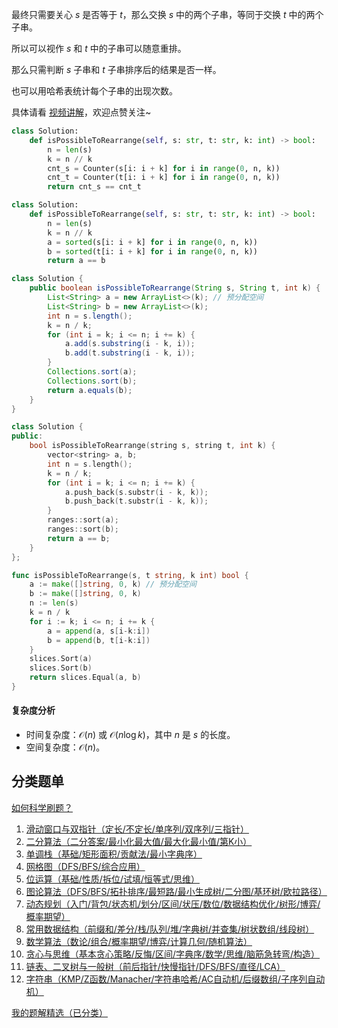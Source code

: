 最终只需要关心 $s$ 是否等于 $t$，那么交换 $s$ 中的两个子串，等同于交换 $t$ 中的两个子串。

所以可以视作 $s$ 和 $t$ 中的子串可以随意重排。 

那么只需判断 $s$ 子串和 $t$ 子串排序后的结果是否一样。

也可以用哈希表统计每个子串的出现次数。

具体请看 [视频讲解](https://www.bilibili.com/video/BV1fFB4YGEZY/)，欢迎点赞关注~

```py [sol-Python3 哈希表]
class Solution:
    def isPossibleToRearrange(self, s: str, t: str, k: int) -> bool:
        n = len(s)
        k = n // k
        cnt_s = Counter(s[i: i + k] for i in range(0, n, k))
        cnt_t = Counter(t[i: i + k] for i in range(0, n, k))
        return cnt_s == cnt_t
```

```py [sol-Python3 排序]
class Solution:
    def isPossibleToRearrange(self, s: str, t: str, k: int) -> bool:
        n = len(s)
        k = n // k
        a = sorted(s[i: i + k] for i in range(0, n, k))
        b = sorted(t[i: i + k] for i in range(0, n, k))
        return a == b
```

```java [sol-Java]
class Solution {
    public boolean isPossibleToRearrange(String s, String t, int k) {
        List<String> a = new ArrayList<>(k); // 预分配空间
        List<String> b = new ArrayList<>(k);
        int n = s.length();
        k = n / k;
        for (int i = k; i <= n; i += k) {
            a.add(s.substring(i - k, i));
            b.add(t.substring(i - k, i));
        }
        Collections.sort(a);
        Collections.sort(b);
        return a.equals(b);
    }
}
```

```cpp [sol-C++]
class Solution {
public:
    bool isPossibleToRearrange(string s, string t, int k) {
        vector<string> a, b;
        int n = s.length();
        k = n / k;
        for (int i = k; i <= n; i += k) {
            a.push_back(s.substr(i - k, k));
            b.push_back(t.substr(i - k, k));
        }
        ranges::sort(a);
        ranges::sort(b);
        return a == b;
    }
};
```

```go [sol-Go]
func isPossibleToRearrange(s, t string, k int) bool {
	a := make([]string, 0, k) // 预分配空间
	b := make([]string, 0, k)
	n := len(s)
	k = n / k
	for i := k; i <= n; i += k {
		a = append(a, s[i-k:i])
		b = append(b, t[i-k:i])
	}
	slices.Sort(a)
	slices.Sort(b)
	return slices.Equal(a, b)
}
```

#### 复杂度分析

- 时间复杂度：$\mathcal{O}(n)$ 或 $\mathcal{O}(n\log k)$，其中 $n$ 是 $s$ 的长度。
- 空间复杂度：$\mathcal{O}(n)$。

## 分类题单

[如何科学刷题？](https://leetcode.cn/circle/discuss/RvFUtj/)

1. [滑动窗口与双指针（定长/不定长/单序列/双序列/三指针）](https://leetcode.cn/circle/discuss/0viNMK/)
2. [二分算法（二分答案/最小化最大值/最大化最小值/第K小）](https://leetcode.cn/circle/discuss/SqopEo/)
3. [单调栈（基础/矩形面积/贡献法/最小字典序）](https://leetcode.cn/circle/discuss/9oZFK9/)
4. [网格图（DFS/BFS/综合应用）](https://leetcode.cn/circle/discuss/YiXPXW/)
5. [位运算（基础/性质/拆位/试填/恒等式/思维）](https://leetcode.cn/circle/discuss/dHn9Vk/)
6. [图论算法（DFS/BFS/拓扑排序/最短路/最小生成树/二分图/基环树/欧拉路径）](https://leetcode.cn/circle/discuss/01LUak/)
7. [动态规划（入门/背包/状态机/划分/区间/状压/数位/数据结构优化/树形/博弈/概率期望）](https://leetcode.cn/circle/discuss/tXLS3i/)
8. [常用数据结构（前缀和/差分/栈/队列/堆/字典树/并查集/树状数组/线段树）](https://leetcode.cn/circle/discuss/mOr1u6/)
9. [数学算法（数论/组合/概率期望/博弈/计算几何/随机算法）](https://leetcode.cn/circle/discuss/IYT3ss/)
10. [贪心与思维（基本贪心策略/反悔/区间/字典序/数学/思维/脑筋急转弯/构造）](https://leetcode.cn/circle/discuss/g6KTKL/)
11. [链表、二叉树与一般树（前后指针/快慢指针/DFS/BFS/直径/LCA）](https://leetcode.cn/circle/discuss/K0n2gO/)
12. [字符串（KMP/Z函数/Manacher/字符串哈希/AC自动机/后缀数组/子序列自动机）](https://leetcode.cn/circle/discuss/SJFwQI/)

[我的题解精选（已分类）](https://github.com/EndlessCheng/codeforces-go/blob/master/leetcode/SOLUTIONS.md)
